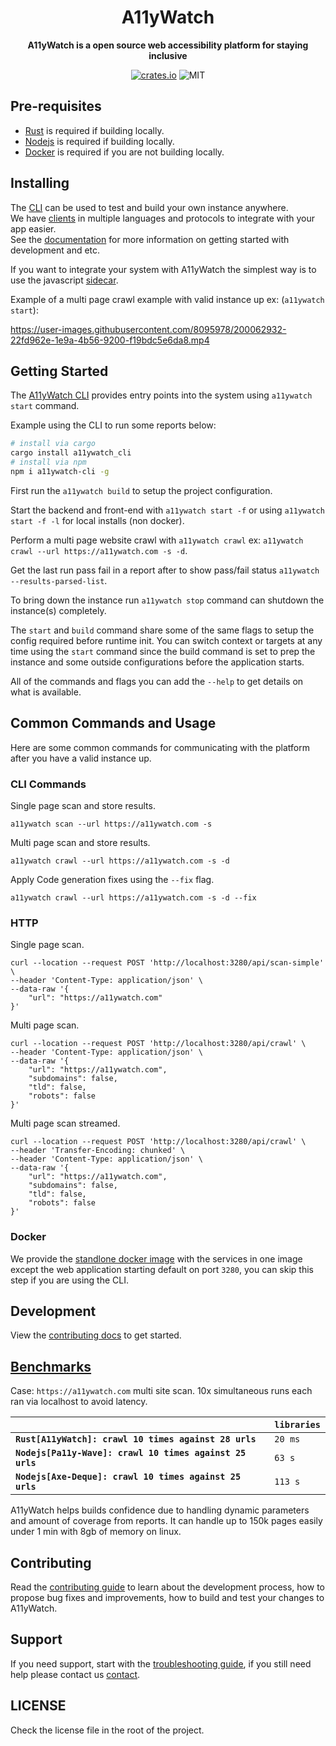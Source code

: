<div align="center">
  <h1>A11yWatch</h1>
  <p>
    <strong>A11yWatch is a open source web accessibility platform for staying inclusive</strong>
  </p>
  <p>

[![crates.io](https://img.shields.io/crates/v/a11ywatch_cli?label=latest)](https://docs.rs/crate/a11ywatch_cli/latest)
![MIT](https://img.shields.io/crates/l/a11ywatch_cli.svg)

  </p>
</div>


## Pre-requisites

* [Rust](https://www.rust-lang.org/tools/install) is required if building locally.
* [Nodejs](https://nodejs.org/en/download/) is required if building locally.
* [Docker](https://docs.docker.com/get-docker/) is required if you are not building locally.

## Installing

The [CLI](./cli/README.md) can be used to test and build your own instance anywhere.<br>
We have [clients](./clients) in multiple languages and protocols to integrate with your app easier.<br>
See the [documentation](https://docs.a11ywatch.com) for more information on getting started with development and etc.

If you want to integrate your system with A11yWatch the simplest way is to use the javascript [sidecar](https://github.com/a11ywatch/sidecar).

Example of a multi page crawl example with valid instance up ex: (`a11ywatch start`):

https://user-images.githubusercontent.com/8095978/200062932-22fd962e-1e9a-4b56-9200-f19bdc5e6da8.mp4

## Getting Started

The [A11yWatch CLI](./cli/README.md) provides entry points into the system using `a11ywatch start` command.

Example using the CLI to run some reports below:

```sh
# install via cargo
cargo install a11ywatch_cli
# install via npm
npm i a11ywatch-cli -g
```

First run the `a11ywatch build` to setup the project configuration.

Start the backend and front-end with `a11ywatch start -f` or using `a11ywatch start -f -l` for local installs (non docker).

Perform a multi page website crawl with  `a11ywatch crawl` ex: `a11ywatch crawl --url https://a11ywatch.com -s -d`.

Get the last run pass fail in a report after to show pass/fail status `a11ywatch --results-parsed-list`.

To bring down the instance run `a11ywatch stop` command can shutdown the instance(s) completely. 

The `start` and `build` command share some of the same flags to setup the config required before runtime init. You can switch context or targets at any time
using the `start` command since the build command is set to prep the instance and some outside configurations before the application starts.

All of the commands and flags you can add the `--help` to get details on what is available.

## Common Commands and Usage

Here are some common commands for communicating with the platform after you have a valid instance up.

### CLI Commands

Single page scan and store results.

`a11ywatch scan --url https://a11ywatch.com -s`

Multi page scan and store results.

`a11ywatch crawl --url https://a11ywatch.com -s -d`

Apply Code generation fixes using the `--fix` flag.

`a11ywatch crawl --url https://a11ywatch.com -s -d --fix`

### HTTP

Single page scan.

```
curl --location --request POST 'http://localhost:3280/api/scan-simple' \
--header 'Content-Type: application/json' \
--data-raw '{
    "url": "https://a11ywatch.com"
}'
```

Multi page scan.

```
curl --location --request POST 'http://localhost:3280/api/crawl' \
--header 'Content-Type: application/json' \
--data-raw '{
    "url": "https://a11ywatch.com",
    "subdomains": false,
    "tld": false,
    "robots": false
}'
```

Multi page scan streamed.

```
curl --location --request POST 'http://localhost:3280/api/crawl' \
--header 'Transfer-Encoding: chunked' \
--header 'Content-Type: application/json' \
--data-raw '{
    "url": "https://a11ywatch.com",
    "subdomains": false,
    "tld": false,
    "robots": false
}'
```

### Docker

We provide the [standlone docker image](https://hub.docker.com/r/a11ywatch/a11ywatch) with the services in one image except the web application starting default on port `3280`, you can skip this step if you are using the CLI.

## Development

View the [contributing docs](https://docs.a11ywatch.com/documentation/contributing/) to get started.

## [Benchmarks](./benchmarks)

Case: `https://a11ywatch.com` multi site scan.
10x simultaneous runs each ran via localhost to avoid latency.

|                                                            | `libraries`       |
| :--------------------------------------------------------- | :---------------- |
| **`Rust[A11yWatch]: crawl 10 times against 28 urls`**      | `20 ms`           |
| **`Nodejs[Pa11y-Wave]: crawl 10 times against 25 urls`**   | `63 s`            |
| **`Nodejs[Axe-Deque]: crawl 10 times against 25 urls`**    | `113 s`           |

A11yWatch helps builds confidence due to handling dynamic parameters and amount of coverage from reports.
It can handle up to 150k pages easily under 1 min with 8gb of memory on linux.

## Contributing

Read the [contributing guide](./CONTRIBUTING.md) to learn about the development process, how to propose bug fixes and improvements, how to build and test your changes to A11yWatch.

## Support

If you need support, start with the [troubleshooting guide](https://docs.a11ywatch.com/documentation/troubleshooting),
if you still need help please contact us [contact](https://docs.a11ywatch.com/documentation/contact).

## LICENSE

Check the license file in the root of the project.
